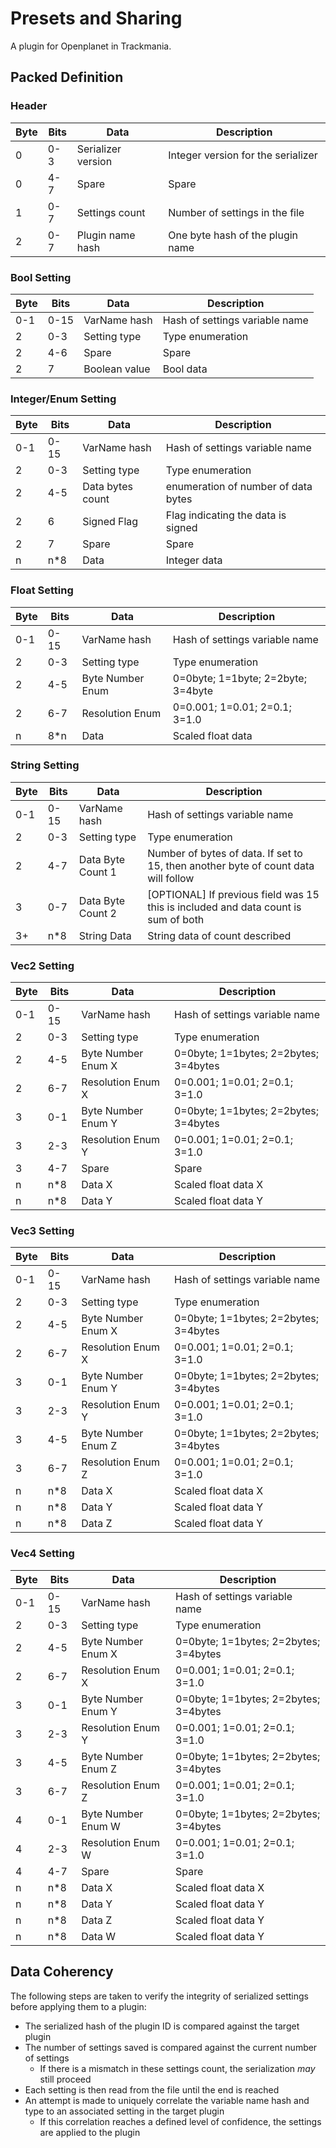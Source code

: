 # Presets and Sharing

A plugin for Openplanet in Trackmania.

## Packed Definition

### Header

| Byte | Bits | Data               | Description                        |
|------|------|--------------------|------------------------------------|
|    0 |  0-3 | Serializer version | Integer version for the serializer |
|    0 |  4-7 | Spare              | Spare                              |
|    1 |  0-7 | Settings count     | Number of settings in the file     |
|    2 |  0-7 | Plugin name hash   | One byte hash of the plugin name   |

### Bool Setting

| Byte | Bits | Data               | Description                        |
|------|------|--------------------|------------------------------------|
|  0-1 | 0-15 | VarName hash       | Hash of settings variable name     |
|    2 |  0-3 | Setting type       | Type enumeration                   |
|    2 |  4-6 | Spare              | Spare                              |
|    2 |    7 | Boolean value      | Bool data                          |

### Integer/Enum Setting

| Byte | Bits | Data               | Description                        |
|------|------|--------------------|------------------------------------|
|  0-1 | 0-15 | VarName hash       | Hash of settings variable name     |
|    2 |  0-3 | Setting type       | Type enumeration                   |
|    2 |  4-5 | Data bytes count   | enumeration of number of data bytes|
|    2 |    6 | Signed Flag        | Flag indicating the data is signed |
|    2 |    7 | Spare              | Spare                              |
|    n |  n*8 | Data               | Integer data                       |

### Float Setting

| Byte | Bits | Data               | Description                        |
|------|------|--------------------|------------------------------------|
|  0-1 | 0-15 | VarName hash       | Hash of settings variable name     |
|    2 |  0-3 | Setting type       | Type enumeration                   |
|    2 |  4-5 | Byte Number Enum   | 0=0byte; 1=1byte; 2=2byte; 3=4byte |
|    2 |  6-7 | Resolution Enum    | 0=0.001; 1=0.01; 2=0.1; 3=1.0      |
|    n |  8*n | Data               | Scaled float data                  |

### String Setting

| Byte | Bits | Data               | Description                                                                        |
|------|------|--------------------|------------------------------------------------------------------------------------|
|  0-1 | 0-15 | VarName hash       | Hash of settings variable name                                                     |
|    2 |  0-3 | Setting type       | Type enumeration                                                                   |
|    2 |  4-7 | Data Byte Count 1  | Number of bytes of data. If set to 15, then another byte of count data will follow |
|    3 |  0-7 | Data Byte Count 2  | [OPTIONAL] If previous field was 15 this is included and data count is sum of both |
|   3+ |  n*8 | String Data        | String data of count described                                                     |

### Vec2 Setting

| Byte | Bits | Data               | Description                           |
|------|------|--------------------|---------------------------------------|
|  0-1 | 0-15 | VarName hash       | Hash of settings variable name        |
|    2 |  0-3 | Setting type       | Type enumeration                      |
|    2 |  4-5 | Byte Number Enum X | 0=0byte; 1=1bytes; 2=2bytes; 3=4bytes |
|    2 |  6-7 | Resolution Enum X  | 0=0.001; 1=0.01; 2=0.1; 3=1.0         |
|    3 |  0-1 | Byte Number Enum Y | 0=0byte; 1=1bytes; 2=2bytes; 3=4bytes |
|    3 |  2-3 | Resolution Enum Y  | 0=0.001; 1=0.01; 2=0.1; 3=1.0         |
|    3 |  4-7 | Spare              | Spare                                 |
|    n |  n*8 | Data X             | Scaled float data X                   |
|    n |  n*8 | Data Y             | Scaled float data Y                   |

### Vec3 Setting

| Byte | Bits | Data               | Description                           |
|------|------|--------------------|---------------------------------------|
|  0-1 | 0-15 | VarName hash       | Hash of settings variable name        |
|    2 |  0-3 | Setting type       | Type enumeration                      |
|    2 |  4-5 | Byte Number Enum X | 0=0byte; 1=1bytes; 2=2bytes; 3=4bytes |
|    2 |  6-7 | Resolution Enum X  | 0=0.001; 1=0.01; 2=0.1; 3=1.0         |
|    3 |  0-1 | Byte Number Enum Y | 0=0byte; 1=1bytes; 2=2bytes; 3=4bytes |
|    3 |  2-3 | Resolution Enum Y  | 0=0.001; 1=0.01; 2=0.1; 3=1.0         |
|    3 |  4-5 | Byte Number Enum Z | 0=0byte; 1=1bytes; 2=2bytes; 3=4bytes |
|    3 |  6-7 | Resolution Enum Z  | 0=0.001; 1=0.01; 2=0.1; 3=1.0         |
|    n |  n*8 | Data X             | Scaled float data X                   |
|    n |  n*8 | Data Y             | Scaled float data Y                   |
|    n |  n*8 | Data Z             | Scaled float data Y                   |

### Vec4 Setting

| Byte | Bits | Data               | Description                           |
|------|------|--------------------|---------------------------------------|
|  0-1 | 0-15 | VarName hash       | Hash of settings variable name        |
|    2 |  0-3 | Setting type       | Type enumeration                      |
|    2 |  4-5 | Byte Number Enum X | 0=0byte; 1=1bytes; 2=2bytes; 3=4bytes |
|    2 |  6-7 | Resolution Enum X  | 0=0.001; 1=0.01; 2=0.1; 3=1.0         |
|    3 |  0-1 | Byte Number Enum Y | 0=0byte; 1=1bytes; 2=2bytes; 3=4bytes |
|    3 |  2-3 | Resolution Enum Y  | 0=0.001; 1=0.01; 2=0.1; 3=1.0         |
|    3 |  4-5 | Byte Number Enum Z | 0=0byte; 1=1bytes; 2=2bytes; 3=4bytes |
|    3 |  6-7 | Resolution Enum Z  | 0=0.001; 1=0.01; 2=0.1; 3=1.0         |
|    4 |  0-1 | Byte Number Enum W | 0=0byte; 1=1bytes; 2=2bytes; 3=4bytes |
|    4 |  2-3 | Resolution Enum W  | 0=0.001; 1=0.01; 2=0.1; 3=1.0         |
|    4 |  4-7 | Spare              | Spare                                 |
|    n |  n*8 | Data X             | Scaled float data X                   |
|    n |  n*8 | Data Y             | Scaled float data Y                   |
|    n |  n*8 | Data Z             | Scaled float data Y                   |
|    n |  n*8 | Data W             | Scaled float data Y                   |

## Data Coherency

The following steps are taken to verify the integrity of serialized settings before applying them to a plugin:

* The serialized hash of the plugin ID is compared against the target plugin
* The number of settings saved is compared against the current number of settings
    * If there is a mismatch in these settings count, the serialization *may* still proceed
* Each setting is then read from the file until the end is reached
* An attempt is made to uniquely correlate the variable name hash and type to an associated setting in the target plugin
    * If this correlation reaches a defined level of confidence, the settings are applied to the plugin
